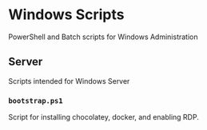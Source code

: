 # Windows Scripts

PowerShell and Batch scripts for Windows Administration

## Server

Scripts intended for Windows Server

### `bootstrap.ps1`

Script for installing chocolatey, docker, and enabling RDP.
